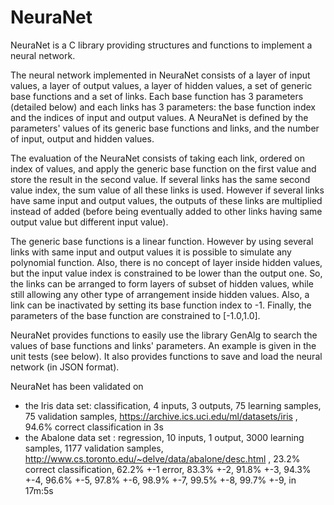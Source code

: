 # NeuraNet
NeuraNet is a C library providing structures and functions to implement a neural network.

The neural network implemented in NeuraNet consists of a layer of input values, a layer of output values, a layer of hidden values, a set of generic base functions and a set of links. Each base function has 3 parameters (detailed below) and each links has 3 parameters: the base function index and the indices of input and output values. A NeuraNet is defined by the parameters' values of its generic base functions and links, and the number of input, output and hidden values.

The evaluation of the NeuraNet consists of taking each link, ordered on index of values, and apply the generic base function on the first value and store the result in the second value. If several links has the same second value index, the sum value of all these links is used. However if several links have same input and output values, the outputs of these links are multiplied instead of added (before being eventually added to other links having same output value but different input value).

The generic base functions is a linear function. However by using several links with same input and output values it is possible to simulate any polynomial function. Also, there is no concept of layer inside hidden values, but the input value index is constrained to be lower than the output one. So, the links can be arranged to form layers of subset of hidden values, while still allowing any other type of arrangement inside hidden values. Also, a link can be inactivated by setting its base function index to -1. Finally, the parameters of the base function are constrained to [-1.0,1.0].

NeuraNet provides functions to easily use the library GenAlg to search the values of base functions and links' parameters. An example is given in the unit tests (see below). It also provides functions to save and load the neural network (in JSON format).

NeuraNet has been validated on 
* the Iris data set: classification, 4 inputs, 3 outputs, 75 learning samples, 75 validation samples, https://archive.ics.uci.edu/ml/datasets/iris , 94.6% correct classification in 3s 
* the Abalone data set : regression, 10 inputs, 1 output, 3000 learning samples, 1177 validation samples, http://www.cs.toronto.edu/~delve/data/abalone/desc.html , 23.2% correct classification, 62.2% +-1 error, 83.3% +-2, 91.8% +-3, 94.3% +-4, 96.6% +-5, 97.8% +-6, 98.9% +-7, 99.5% +-8, 99.7% +-9, in 17m:5s 
